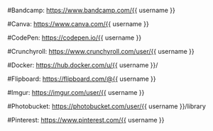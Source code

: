 #Bandcamp: https://www.bandcamp.com/{{ username }}

#Canva: https://www.canva.com/{{ username }}

#CodePen: https://codepen.io/{{ username }}

#Crunchyroll: https://www.crunchyroll.com/user/{{ username }}

#Docker: https://hub.docker.com/u/{{ username }}/

#Flipboard: https://flipboard.com/@{{ username }}

#Imgur: https://imgur.com/user/{{ username }}

#Photobucket: https://photobucket.com/user/{{ username }}/library

#Pinterest: https://www.pinterest.com/{{ username }}
